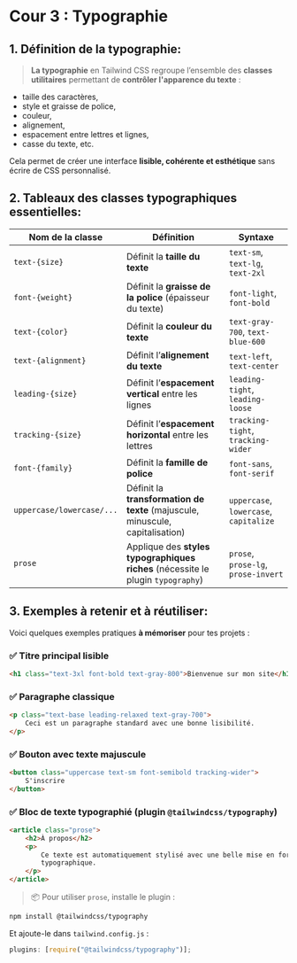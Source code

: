 # Cour 3 : **Typographie**

## 1. **Définition de la typographie:**

> **La typographie** en Tailwind CSS regroupe l’ensemble des **classes utilitaires** permettant de **contrôler l'apparence du texte** :

-   taille des caractères,
-   style et graisse de police,
-   couleur,
-   alignement,
-   espacement entre lettres et lignes,
-   casse du texte, etc.

Cela permet de créer une interface **lisible, cohérente et esthétique** sans écrire de CSS personnalisé.

## 2. **Tableaux des classes typographiques essentielles:**

| **Nom de la classe**      | **Définition**                                                                   | **Syntaxe**                            |
| ------------------------- | -------------------------------------------------------------------------------- | -------------------------------------- |
| `text-{size}`             | Définit la **taille du texte**                                                   | `text-sm`, `text-lg`, `text-2xl`       |
| `font-{weight}`           | Définit la **graisse de la police** (épaisseur du texte)                         | `font-light`, `font-bold`              |
| `text-{color}`            | Définit la **couleur du texte**                                                  | `text-gray-700`, `text-blue-600`       |
| `text-{alignment}`        | Définit l’**alignement du texte**                                                | `text-left`, `text-center`             |
| `leading-{size}`          | Définit l’**espacement vertical** entre les lignes                               | `leading-tight`, `leading-loose`       |
| `tracking-{size}`         | Définit l’**espacement horizontal** entre les lettres                            | `tracking-tight`, `tracking-wider`     |
| `font-{family}`           | Définit la **famille de police**                                                 | `font-sans`, `font-serif`              |
| `uppercase/lowercase/...` | Définit la **transformation de texte** (majuscule, minuscule, capitalisation)    | `uppercase`, `lowercase`, `capitalize` |
| `prose`                   | Applique des **styles typographiques riches** (nécessite le plugin `typography`) | `prose`, `prose-lg`, `prose-invert`    |

## 3. **Exemples à retenir et à réutiliser:**

Voici quelques exemples pratiques **à mémoriser** pour tes projets :

### ✅ Titre principal lisible

```html
<h1 class="text-3xl font-bold text-gray-800">Bienvenue sur mon site</h1>
```

### ✅ Paragraphe classique

```html
<p class="text-base leading-relaxed text-gray-700">
	Ceci est un paragraphe standard avec une bonne lisibilité.
</p>
```

### ✅ Bouton avec texte majuscule

```html
<button class="uppercase text-sm font-semibold tracking-wider">
	S'inscrire
</button>
```

### ✅ Bloc de texte typographié (plugin `@tailwindcss/typography`)

```html
<article class="prose">
	<h2>À propos</h2>
	<p>
		Ce texte est automatiquement stylisé avec une belle mise en forme
		typographique.
	</p>
</article>
```

> 📦 Pour utiliser `prose`, installe le plugin :

```bash
npm install @tailwindcss/typography
```

Et ajoute-le dans `tailwind.config.js` :

```js
plugins: [require("@tailwindcss/typography")];
```
